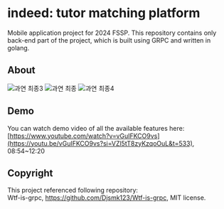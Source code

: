 # indeed: tutor matching platform

Mobile application project for 2024 FSSP. This repository contains only back-end part of the project, which is built using GRPC and written in golang.

## About

![과연 최종3](https://github.com/user-attachments/assets/a5e94cbe-26a1-4685-b0a0-cd0357795b11)
![과연 최종](https://github.com/grden/flutter-indeed/assets/2589809/18fdb6cb-d7e4-48b5-9313-50f50a4ae26c)
![과연 최종4](https://github.com/user-attachments/assets/74fbee22-cb04-481a-9c20-eb5149ad7e15)

## Demo

You can watch demo video of all the available features here:</br>
[https://www.youtube.com/watch?v=vGuIFKCO9vs](https://youtu.be/vGuIFKCO9vs?si=VZl5tT8zyKzqoOuL&t=533), 08:54~12:20

## Copyright

This project referenced following repository:<br>
Wtf-is-grpc, https://github.com/Djsmk123/Wtf-is-grpc, MIT license.
